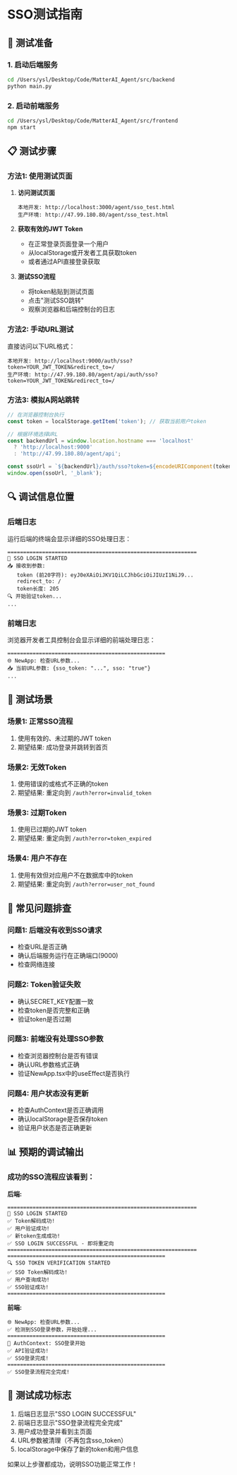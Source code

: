 # SSO测试指南

## 🚀 测试准备

### 1. 启动后端服务
```bash
cd /Users/ysl/Desktop/Code/MatterAI_Agent/src/backend
python main.py
```

### 2. 启动前端服务
```bash
cd /Users/ysl/Desktop/Code/MatterAI_Agent/src/frontend
npm start
```

## 📋 测试步骤

### 方法1: 使用测试页面

1. **访问测试页面**
   ```
   本地开发: http://localhost:3000/agent/sso_test.html
   生产环境: http://47.99.180.80/agent/sso_test.html
   ```

2. **获取有效的JWT Token**
   - 在正常登录页面登录一个用户
   - 从localStorage或开发者工具获取token
   - 或者通过API直接登录获取

3. **测试SSO流程**
   - 将token粘贴到测试页面
   - 点击"测试SSO跳转"
   - 观察浏览器和后端控制台的日志

### 方法2: 手动URL测试

直接访问以下URL格式：
```
本地开发: http://localhost:9000/auth/sso?token=YOUR_JWT_TOKEN&redirect_to=/
生产环境: http://47.99.180.80/agent/api/auth/sso?token=YOUR_JWT_TOKEN&redirect_to=/
```

### 方法3: 模拟A网站跳转

```javascript
// 在浏览器控制台执行
const token = localStorage.getItem('token'); // 获取当前用户token

// 根据环境选择URL
const backendUrl = window.location.hostname === 'localhost'
  ? 'http://localhost:9000'
  : 'http://47.99.180.80/agent/api';

const ssoUrl = `${backendUrl}/auth/sso?token=${encodeURIComponent(token)}&redirect_to=/`;
window.open(ssoUrl, '_blank');
```

## 🔍 调试信息位置

### 后端日志
运行后端的终端会显示详细的SSO处理日志：
```
============================================================
🚀 SSO LOGIN STARTED
📥 接收到参数:
   token (前20字符): eyJ0eXAiOiJKV1QiLCJhbGciOiJIUzI1NiJ9...
   redirect_to: /
   token长度: 205
🔍 开始验证token...
...
```

### 前端日志
浏览器开发者工具控制台会显示详细的前端处理日志：
```
==================================================
🌐 NewApp: 检查URL参数...
📥 当前URL参数: {sso_token: "...", sso: "true"}
...
```

## 🧪 测试场景

### 场景1: 正常SSO流程
1. 使用有效的、未过期的JWT token
2. 期望结果: 成功登录并跳转到首页

### 场景2: 无效Token
1. 使用错误的或格式不正确的token
2. 期望结果: 重定向到 `/auth?error=invalid_token`

### 场景3: 过期Token
1. 使用已过期的JWT token
2. 期望结果: 重定向到 `/auth?error=token_expired`

### 场景4: 用户不存在
1. 使用有效但对应用户不在数据库中的token
2. 期望结果: 重定向到 `/auth?error=user_not_found`

## 🔧 常见问题排查

### 问题1: 后端没有收到SSO请求
- 检查URL是否正确
- 确认后端服务运行在正确端口(9000)
- 检查网络连接

### 问题2: Token验证失败
- 确认SECRET_KEY配置一致
- 检查token是否完整和正确
- 验证token是否过期

### 问题3: 前端没有处理SSO参数
- 检查浏览器控制台是否有错误
- 确认URL参数格式正确
- 验证NewApp.tsx中的useEffect是否执行

### 问题4: 用户状态没有更新
- 检查AuthContext是否正确调用
- 确认localStorage是否保存token
- 验证用户状态是否正确更新

## 📊 预期的调试输出

### 成功的SSO流程应该看到：

**后端:**
```
============================================================
🚀 SSO LOGIN STARTED
✅ Token解码成功!
✅ 用户验证成功!
✅ 新token生成成功!
✅ SSO LOGIN SUCCESSFUL - 即将重定向
============================================================
==================================================
🔍 SSO TOKEN VERIFICATION STARTED
✅ SSO Token解码成功!
✅ 用户查询成功!
✅ SSO验证成功!
==================================================
```

**前端:**
```
🌐 NewApp: 检查URL参数...
✅ 检测到SSO登录参数，开始处理...
==================================================
🚀 AuthContext: SSO登录开始
✅ API验证成功!
✅ SSO登录完成!
==================================================
✅ SSO登录流程完全完成!
```

## 🎯 测试成功标志

1. 后端日志显示"SSO LOGIN SUCCESSFUL"
2. 前端日志显示"SSO登录流程完全完成"
3. 用户成功登录并看到主页面
4. URL参数被清理（不再包含sso_token）
5. localStorage中保存了新的token和用户信息

如果以上步骤都成功，说明SSO功能正常工作！